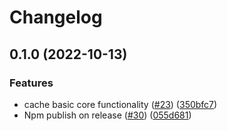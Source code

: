 # Changelog

## 0.1.0 (2022-10-13)


### Features

* cache basic core functionality ([#23](https://github.com/kitkat729/lru-cache/issues/23)) ([350bfc7](https://github.com/kitkat729/lru-cache/commit/350bfc7da3006a3ee0085f0ce72d5254f9485e20))
* Npm publish on release ([#30](https://github.com/kitkat729/lru-cache/issues/30)) ([055d681](https://github.com/kitkat729/lru-cache/commit/055d681fc3bbe8a40fbaa1fd67cf5d08834d2e3d))
